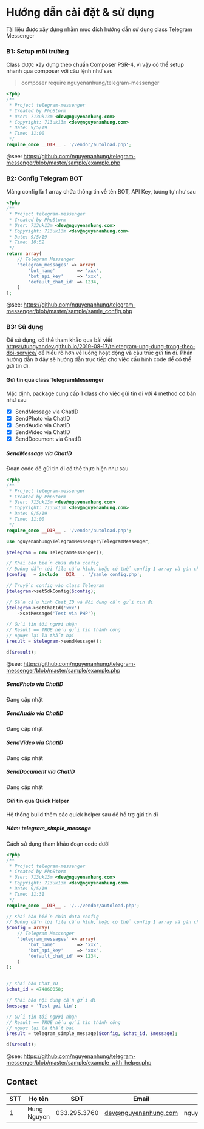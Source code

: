 # Hướng dẫn cài đặt & sử dụng

Tài liệu được xây dựng nhằm mục đích hướng dẫn sử dụng class Telegram Messenger

### B1: Setup môi trường

Class được xây dựng theo chuẩn Composer PSR-4, vì vậy có thể setup nhanh qua composer với câu lệnh như sau

> composer require nguyenanhung/telegram-messenger

```php
<?php
/**
 * Project telegram-messenger
 * Created by PhpStorm
 * User: 713uk13m <dev@nguyenanhung.com>
 * Copyright: 713uk13m <dev@nguyenanhung.com>
 * Date: 9/5/19
 * Time: 11:00
 */
require_once __DIR__ . '/vendor/autoload.php';
```

@see: https://github.com/nguyenanhung/telegram-messenger/blob/master/sample/example.php

### B2: Config Telegram BOT

Mảng config là 1 array chứa thông tin về tên BOT, API Key, tương tự như sau

```php
<?php
/**
 * Project telegram-messenger
 * Created by PhpStorm
 * User: 713uk13m <dev@nguyenanhung.com>
 * Copyright: 713uk13m <dev@nguyenanhung.com>
 * Date: 9/5/19
 * Time: 10:52
 */
return array(
    // Telegram Messenger
    'telegram_messages' => array(
        'bot_name'        => 'xxx',
        'bot_api_key'     => 'xxx',
        'default_chat_id' => 1234,
    )
);
```

@see: https://github.com/nguyenanhung/telegram-messenger/blob/master/sample/samle_config.php

### B3: Sử dụng

Để sử dụng, có thể tham khảo qua bài viết https://tungvandev.github.io/2019-08-17/teletegram-ung-dung-trong-theo-doi-service/ để hiểu rõ hơn về luồng hoạt động và cấu trúc gửi tin đi. Phần hướng dẫn ở đây sẽ hướng dẫn trực tiếp cho việc cấu hình code để có thể gửi tin đi.

#### Gửi tin qua class TelegramMessenger

Mặc định, package cung cấp 1 class cho việc gửi tin đi với 4 method cơ bản như sau

- [x] SendMessage via ChatID
- [x] SendPhoto via ChatID
- [x] SendAudio via ChatID
- [x] SendVideo via ChatID
- [x] SendDocument via ChatID

##### SendMessage via ChatID

Đoạn code để gửi tin đi có thể thực hiện như sau

```php
<?php
/**
 * Project telegram-messenger
 * Created by PhpStorm
 * User: 713uk13m <dev@nguyenanhung.com>
 * Copyright: 713uk13m <dev@nguyenanhung.com>
 * Date: 9/5/19
 * Time: 11:00
 */
require_once __DIR__ . '/vendor/autoload.php';

use nguyenanhung\TelegramMessenger\TelegramMessenger;

$telegram = new TelegramMessenger();

// Khai báo biến chứa data config
// Đường dẫn tới file cấu hình, hoặc có thể config 1 array và gán cho biến config
$config   = include __DIR__ . '/samle_config.php'; 

// Truyền config vào class Telegram
$telegram->setSdkConfig($config);

// Gắn cấu hình Chat_ID và Nội dung cần gửi tin đi
$telegram->setChatId('xxx')
    ->setMessage('Test via PHP');

// Gửi tin tới người nhận
// Result == TRUE nếu gửi tin thành công
// ngược lại là thất bại
$result = $telegram->sendMessage();

d($result);
```

@see: https://github.com/nguyenanhung/telegram-messenger/blob/master/sample/example.php

##### SendPhoto via ChatID

Đang cập nhật

##### SendAudio via ChatID

Đang cập nhật

##### SendVideo via ChatID

Đang cập nhật

##### SendDocument via ChatID

Đang cập nhật

#### Gửi tin qua Quick Helper

Hệ thống build thêm các quick helper sau để hỗ trợ gửi tin đi

##### Hàm: telegram_simple_message

Cách sử dụng tham khảo đoạn code dưới

```php
<?php
/**
 * Project telegram-messenger
 * Created by PhpStorm
 * User: 713uk13m <dev@nguyenanhung.com>
 * Copyright: 713uk13m <dev@nguyenanhung.com>
 * Date: 9/5/19
 * Time: 11:31
 */
require_once __DIR__ . '/../vendor/autoload.php';

// Khai báo biến chứa data config
// Đường dẫn tới file cấu hình, hoặc có thể config 1 array và gán cho biến config
$config = array(
    // Telegram Messenger
    'telegram_messages' => array(
        'bot_name'        => 'xxx',
        'bot_api_key'     => 'xxx',
        'default_chat_id' => 1234,
    )
);


// Khai báo Chat_ID
$chat_id = 474860058;

// Khai báo nội dung cần gửi đi
$message = 'Test gửi tin';

// Gửi tin tới người nhận
// Result == TRUE nếu gửi tin thành công
// ngược lại là thất bại
$result = telegram_simple_message($config, $chat_id, $message);

d($result);
```

@see: https://github.com/nguyenanhung/telegram-messenger/blob/master/sample/example_with_helper.php


## Contact

| STT  | Họ tên         | SĐT           | Email           | Skype            |
| ---- | -------------- | ------------- | --------------- | ---------------- |
| 1    | Hung Nguyen | 033.295.3760 | dev@nguyenanhung.com | nguyenanhung5891 |
